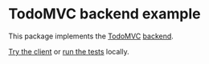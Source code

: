# TodoMVC backend example

This package implements the [TodoMVC](http://todomvc.com/) [backend](http://todobackend.com/).

[Try the client](http://todobackend.com/client/index.html?http://localhost:8000/todos) or
[run the tests](http://todobackend.com/specs/index.html?http://localhost:8000/todos) locally.
